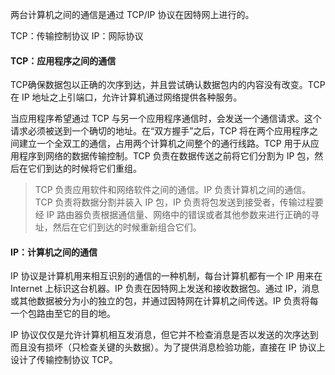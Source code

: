 两台计算机之间的通信是通过 TCP/IP 协议在因特网上进行的。

TCP：传输控制协议
IP：网际协议

#### TCP：应用程序之间的通信

TCP确保数据包以正确的次序到达，并且尝试确认数据包内的内容没有改变。TCP 在 IP 地址之上引端口，允许计算机通过网络提供各种服务。

当应用程序希望通过 TCP 与另一个应用程序通信时，会发送一个通信请求。这个请求必须被送到一个确切的地址。在“双方握手”之后，TCP 将在两个应用程序之间建立一个全双工的通信，占用两个计算机之间整个的通行线路。TCP 用于从应用程序到网络的数据传输控制。TCP 负责在数据传送之前将它们分割为 IP 包，然后在它们到达的时候将它们重组。

> TCP 负责应用软件和网络软件之间的通信。IP 负责计算机之间的通信。TCP 负责将数据分割并装入 IP 包，IP 负责将包发送到接受者，传输过程要经 IP 路由器负责根据通信量、网络中的错误或者其他参数来进行正确的寻址，然后在它们到达的时候重新组合它们。

#### IP：计算机之间的通信

IP 协议是计算机用来相互识别的通信的一种机制，每台计算机都有一个 IP 用来在 Internet 上标识这台机器。IP 负责在因特网上发送和接收数据包。通过 IP，消息或其他数据被分为小的独立的包，并通过因特网在计算机之间传送。IP 负责将每一个包路由至它的目的地。

IP 协议仅仅是允许计算机相互发消息，但它并不检查消息是否以发送的次序达到而且没有损坏（只检查关键的头数据）。为了提供消息检验功能，直接在 IP 协议上设计了传输控制协议 TCP。

